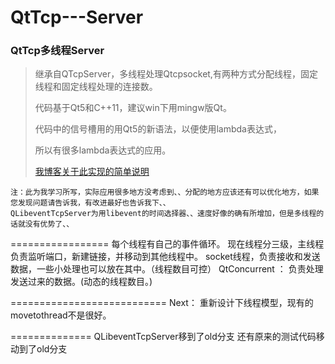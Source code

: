QtTcp---Server
==============

### QtTcp多线程Server
> 继承自QTcpServer，多线程处理Qtcpsocket,有两种方式分配线程，固定线程和固定线程处理的连接数。
> 
> 代码基于Qt5和C++11，建议win下用mingw版Qt。
> 
> 代码中的信号槽用的用Qt5的新语法，以便使用lambda表达式，
> 
> 所以有很多lambda表达式的应用。
> 
> 
> 
> [我博客关于此实现的简单说明](http://www.dushibaiyu.com/2013/12/qtcpserver多线程实现.html)<br />

    注：此为我学习所写，实际应用很多地方没考虑到、、分配的地方应该还有可以优化地方，如果您发现问题请告诉我，有改进最好也告诉我下、、
    QLibeventTcpServer为用libevent的时间选择器、、速度好像的确有所增加，但是多线程的话就没有优势了、、
=================
每个线程有自己的事件循环。
现在线程分三级，主线程负责监听端口，新建链接，并移动到其他线程中。
socket线程，负责接收和发送数据，一些小处理也可以放在其中。（线程数目可控）
QtConcurrent ： 负责处理发送过来的数据。(动态的线程数目。)


===========================
Next：
    重新设计下线程模型，现有的movetothread不是很好。
    
==============
 QLibeventTcpServer移到了old分支
 还有原来的测试代码移动到了old分支